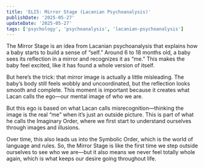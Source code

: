 ```yaml
---
title: 'ELI5: Mirror Stage (Lacanian Psychoanalysis)'
publishDate: '2025-05-27'
updateDate: '2025-05-27'
tags: ['psychology', 'psychoanalysis', 'lacanian-psychoanalysis']
---
```


The Mirror Stage is an idea from Lacanian psychoanalysis that explains how a baby starts to build a sense of “self.” Around 6 to 18 months old, a baby sees its reflection in a mirror and recognizes it as “me.” This makes the baby feel excited, like it has found a whole version of itself.

But here’s the trick: that mirror image is actually a little misleading. The baby’s body still feels wobbly and uncoordinated, but the reflection looks smooth and complete. This moment is important because it creates what Lacan calls the ego—our mental image of who we are.

But this ego is based on what Lacan calls misrecognition—thinking the image is the real “me” when it’s just an outside picture. This is part of what he calls the Imaginary Order, where we first start to understand ourselves through images and illusions.

Over time, this also leads us into the Symbolic Order, which is the world of language and rules. So, the Mirror Stage is like the first time we step outside ourselves to see who we are—but it also means we never feel totally whole again, which is what keeps our desire going throughout life.
